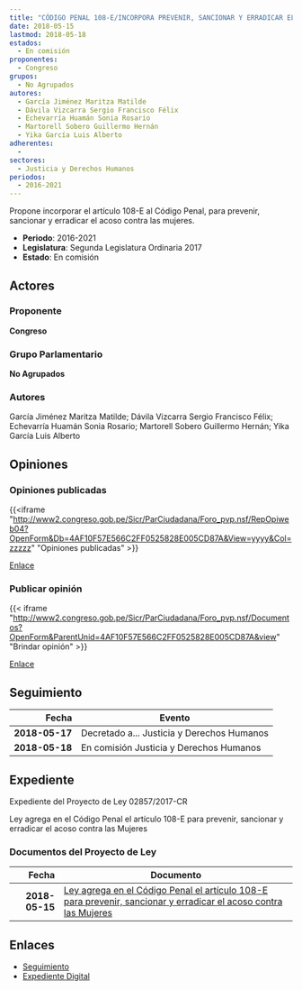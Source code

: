 ```yaml
---
title: "CÓDIGO PENAL 108-E/INCORPORA PREVENIR, SANCIONAR Y ERRADICAR EL ACOSO CONTRA LAS MUJERES"
date: 2018-05-15
lastmod: 2018-05-18
estados: 
  - En comisión
proponentes: 
  - Congreso
grupos: 
  - No Agrupados
autores: 
  - García Jiménez Maritza Matilde
  - Dávila Vizcarra Sergio Francisco Félix
  - Echevarría Huamán Sonia Rosario
  - Martorell Sobero Guillermo Hernán
  - Yika García Luis Alberto
adherentes: 
  - 
sectores: 
  - Justicia y Derechos Humanos
periodos: 
  - 2016-2021
---
```


Propone incorporar el artículo 108-E al Código Penal, para prevenir, sancionar y erradicar el acoso contra las mujeres.

- **Periodo**: 2016-2021
- **Legislatura**: Segunda Legislatura Ordinaria 2017
- **Estado**: En comisión

## Actores

### Proponente

**Congreso**

### Grupo Parlamentario

**No Agrupados**

### Autores

García Jiménez Maritza Matilde; Dávila Vizcarra Sergio Francisco Félix; Echevarría Huamán Sonia Rosario; Martorell Sobero Guillermo Hernán; Yika García Luis Alberto


## Opiniones

### Opiniones publicadas

{{<iframe "http://www2.congreso.gob.pe/Sicr/ParCiudadana/Foro_pvp.nsf/RepOpiweb04?OpenForm&Db=4AF10F57E566C2FF0525828E005CD87A&View=yyyy&Col=zzzzz" "Opiniones publicadas" >}}

[Enlace](http://www2.congreso.gob.pe/Sicr/ParCiudadana/Foro_pvp.nsf/RepOpiweb04?OpenForm&Db=4AF10F57E566C2FF0525828E005CD87A&View=yyyy&Col=zzzzz)
### Publicar opinión

{{< iframe "http://www2.congreso.gob.pe/Sicr/ParCiudadana/Foro_pvp.nsf/Documentos?OpenForm&ParentUnid=4AF10F57E566C2FF0525828E005CD87A&view" "Brindar opinión" >}}

[Enlace](http://www2.congreso.gob.pe/Sicr/ParCiudadana/Foro_pvp.nsf/Documentos?OpenForm&ParentUnid=4AF10F57E566C2FF0525828E005CD87A&view)

## Seguimiento

| Fecha | Evento |
|------:|--------|
| **2018-05-17** | Decretado a... Justicia y Derechos Humanos|
| **2018-05-18** | En comisión Justicia y Derechos Humanos|


## Expediente

Expediente del Proyecto de Ley 02857/2017-CR

Ley agrega en el Código Penal el artículo 108-E para prevenir, sancionar y erradicar el acoso contra las Mujeres


### Documentos del Proyecto de Ley

| Fecha | Documento |
|------:|--------|
| **2018-05-15** | [Ley agrega en el Código Penal el artículo 108-E para prevenir, sancionar y erradicar el acoso contra las Mujeres](http://www.leyes.congreso.gob.pe/Documentos/2016_2021/Proyectos_de_Ley_y_de_Resoluciones_Legislativas/PL0285720180515..pdf) |

## Enlaces 

- [Seguimiento](http://www2.congreso.gob.pe/Sicr/TraDocEstProc/CLProLey2016.nsf/f7fff46988ca05b1052578e100829cc7/46f9fb62e71456ef0525828e006db7e2?OpenDocument)
- [Expediente Digital](http://www2.congreso.gob.pe/Sicr/TraDocEstProc/CLProLey2016.nsf/f7fff46988ca05b1052578e100829cc7/46f9fb62e71456ef0525828e006db7e2?OpenDocument&Click=05257FB7005EB655.eb71d0cf91d8294e05256cdf006b5706/$Body/0.1C6C)
